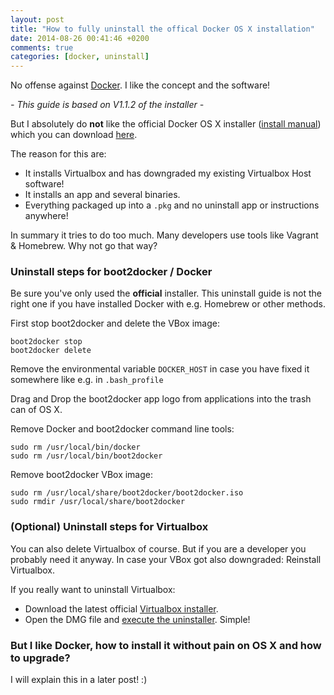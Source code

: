 ```yaml
---
layout: post
title: "How to fully uninstall the offical Docker OS X installation"
date: 2014-08-26 00:41:46 +0200
comments: true
categories: [docker, uninstall]
---
```


No offense against [Docker](https://www.docker.com). I like the concept and the software!

*- This guide is based on V1.1.2 of the installer -*

But I absolutely do **not** like the official Docker OS X installer ([install manual](https://docs.docker.com/installation/mac/)) which you can download [here](https://github.com/boot2docker/osx-installer/releases).

The reason for this are:

* It installs Virtualbox and has downgraded my existing Virtualbox Host software!
* It installs an app and several binaries.
* Everything packaged up into a `.pkg` and no uninstall app or instructions anywhere!

In summary it tries to do too much. Many developers use tools like Vagrant & Homebrew. Why not go that way?

### Uninstall steps for boot2docker / Docker

Be sure you've only used the **official** installer. This uninstall guide is not the right one if you have installed Docker with e.g. Homebrew or other methods. 

First stop boot2docker and delete the VBox image:
```
boot2docker stop
boot2docker delete
```

Remove the environmental variable `DOCKER_HOST` in case you have fixed it somewhere like e.g. in `.bash_profile`

Drag and Drop the boot2docker app logo from applications into the trash can of OS X.

Remove Docker and boot2docker command line tools:
```
sudo rm /usr/local/bin/docker
sudo rm /usr/local/bin/boot2docker
```

Remove boot2docker VBox image:
```
sudo rm /usr/local/share/boot2docker/boot2docker.iso
sudo rmdir /usr/local/share/boot2docker
```

### (Optional) Uninstall steps for Virtualbox

You can also delete Virtualbox of course. But if you are a developer you probably need it anyway. In case your VBox got also downgraded: Reinstall Virtualbox.

If you really want to uninstall Virtualbox:

* Download the latest official [Virtualbox installer](https://www.virtualbox.org/wiki/Downloads).
* Open the DMG file and [execute the uninstaller](https://www.virtualbox.org/manual/ch02.html#idp50285088). Simple!

### But I like Docker, how to install it without pain on OS X and how to upgrade?

I will explain this in a later post! :)



